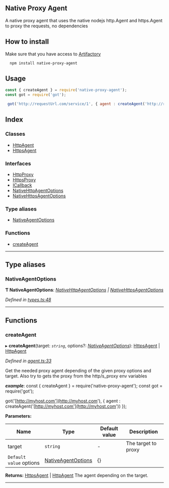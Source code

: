 
Native Proxy Agent
------------------

A native proxy agent that uses the native nodejs http.Agent and https.Agent to proxy the requests, no dependencies

How to install
--------------

Make sure that you have access to [Artifactory](https://axags.jfrog.io/axags/api/npm/virtual-bcn-node/)

```console
  npm install native-proxy-agent
```

Usage
-----

```js
const { createAgent } = require('native-proxy-agent');
const got = require('got');

 got('http://requestUrl.com/service/1', { agent : createAgent('http://requestUrl.com/service/1') });
```

## Index

### Classes

* [HttpAgent](classes/httpagent.md)
* [HttpsAgent](classes/httpsagent.md)

### Interfaces

* [HttpProxy](interfaces/httpproxy.md)
* [HttpsProxy](interfaces/httpsproxy.md)
* [ICallback](interfaces/icallback.md)
* [NativeHttpAgentOptions](interfaces/nativehttpagentoptions.md)
* [NativeHttpsAgentOptions](interfaces/nativehttpsagentoptions.md)

### Type aliases

* [NativeAgentOptions](#nativeagentoptions)

### Functions

* [createAgent](#createagent)

---

## Type aliases

<a id="nativeagentoptions"></a>

###  NativeAgentOptions

**Ƭ NativeAgentOptions**: *[NativeHttpAgentOptions](interfaces/nativehttpagentoptions.md) \| [NativeHttpsAgentOptions](interfaces/nativehttpsagentoptions.md)*

*Defined in [types.ts:48](https://github.axa.com/Digital/bauta-nodejs/blob/c21a44f/packages/native-proxy-agent/src/types.ts#L48)*

___

## Functions

<a id="createagent"></a>

###  createAgent

▸ **createAgent**(target: *`string`*, options?: *[NativeAgentOptions](#nativeagentoptions)*): [HttpsAgent](classes/httpsagent.md) \| [HttpAgent](classes/httpagent.md)

*Defined in [agent.ts:33](https://github.axa.com/Digital/bauta-nodejs/blob/c21a44f/packages/native-proxy-agent/src/agent.ts#L33)*

Get the needed proxy agent depending of the given proxy options and target. Also try to gets the proxy from the http/s\_proxy env variables

*__example__*: const { createAgent } = require('native-proxy-agent'); const got = require('got');

got('[http://myhost.com'](http://myhost.com'), { agent : createAgent('[http://myhost.com'](http://myhost.com')) });

**Parameters:**

| Name | Type | Default value | Description |
| ------ | ------ | ------ | ------ |
| target | `string` | - |  The target to proxy |
| `Default value` options | [NativeAgentOptions](#nativeagentoptions) |  {} |

**Returns:** [HttpsAgent](classes/httpsagent.md) \| [HttpAgent](classes/httpagent.md)
The agent depending on the target.

___

